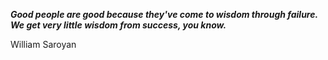 _**Good people are good because they've come to wisdom through failure. We get very little wisdom from success, you know.**_

William Saroyan